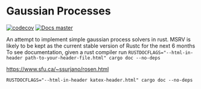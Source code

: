 # Gaussian Processes

[![codecov](https://codecov.io/gh/KGrewal1/gauss/graph/badge.svg?token=LIMOLGUZF9)](https://codecov.io/gh/KGrewal1/gauss)
[![Docs master](https://img.shields.io/static/v1?label=docs&message=master&color=5479ab)](https://kgrewal1.github.io/gauss/gauss_lib/)

An attempt to implement simple gaussian process solvers in rust.
MSRV is likely to be kept as the current stable version of Rustc for the next 6 months
To see documentation, given a rust compiler run
`RUSTDOCFLAGS="--html-in-header path-to-your-header-file.html" cargo doc --no-deps`

<https://www.sfu.ca/~ssurjano/rosen.html>

`RUSTDOCFLAGS="--html-in-header katex-header.html" cargo doc --no-deps`
